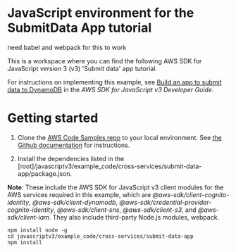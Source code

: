 # JavaScript environment for the SubmitData App tutorial

need babel and webpack for this to work

This is a workspace where you can find the following AWS SDK for JavaScript version 3 (v3) 'Submit data' app tutorial.

For instructions on implementing this example, see [Build an app to submit data to DynamoDB](https://docs.aws.amazon.com/sdk-for-javascript/v3/developer-guide/cross-service-example-submitting-data.html) in the _AWS SDK for JavaScript v3 Developer Guide_.

# Getting started

1. Clone the [AWS Code Samples repo](https://github.com/awsdocs/aws-doc-sdk-examples) to your local environment.
   See [the Github documentation](https://docs.github.com/en/github/creating-cloning-and-archiving-repositories/cloning-a-repository) for
   instructions.

1. Install the dependencies listed in the [root]/javascriptv3/example_code/cross-services/submit-data-app/package.json.

**Note**: These include the AWS SDK for JavaScript v3 client modules for the AWS services required in this example,
which are _@aws-sdk/client-cognito-identity_, _@aws-sdk/client-dynamodb_,
_@aws-sdk/credential-provider-cognito-identity_, _@aws-sdk/client-sns_, _@aws-sdk/client-s3_, and _@aws-sdk/client-iam_.
They also include third-party Node.js modules, webpack.

```
npm install node -g
cd javascriptv3/example_code/cross-services/submit-data-app
npm install
```
